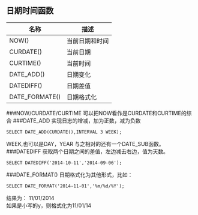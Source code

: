 日期时间函数
--------
|名称|描述|
|----|----
|NOW()|当前日期和时间
|CURDATE()|当前日期
|CURTIME()|当前时间
|DATE_ADD()|日期变化
|DATEDIFF()|日期差值
|DATE_FORMATE()|日期格式化
###NOW/CURDATE/CURTIME
可以把NOW看作是CURDATE和CURTIME的综合
###DATE_ADD
实现日志的增减，加为正数，减为负数
```mysql
SELECT DATE_ADD(CURDATE(),INTERVAL 3 WEEK);
```
WEEK,也可以是DAY，YEAR
与之相对的还有一个DATE_SUB函数。
###DATEDIFF
获取两个日期之间的差值，左边减去右边，值为天数。
```MYSQL
SELECT DATEDIFF('2014-10-11','2014-09-06');
```
###DATE_FORMAT()
日期格式化为其他形式，比如：
```mysql
SELECT DATE_FORMAT('2014-11-01','%m/%d/%Y');
```
结果为：
11/01/2014  
如果是小写的y，则格式化为11/01/14


